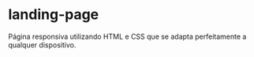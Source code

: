 # landing-page
Página responsiva utilizando HTML e CSS que se adapta perfeitamente a qualquer dispositivo.
